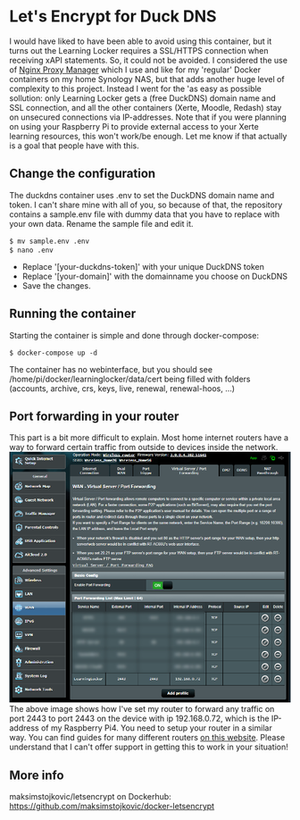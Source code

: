 # Let's Encrypt for Duck DNS

I would have liked to have been able to avoid using this container, but it turns out the Learning Locker requires a SSL/HTTPS connection when receiving xAPI statements.
So, it could not be avoided. I considered the use of [Nginx Proxy Manager](https://nginxproxymanager.com/) which I use and like for my 'regular' Docker containers on my home Synology NAS, but that adds another huge level of complexity to this project.
Instead I went for the 'as easy as possible sollution: only Learning Locker gets a (free DuckDNS) domain name and SSL connection, and all the other containers (Xerte, Moodle, Redash) stay on unsecured connections via IP-addresses.
Note that if you were planning on using your Raspberry Pi to provide external access to your Xerte learning resources, this won't work/be enough. Let me know if that actually is a goal that people have with this.

## Change the configuration
The duckdns container uses .env to set the DuckDNS domain name and token. I can't share mine with all of you, so because of that, the repository contains a sample.env file with dummy data that you have to replace with your own data. Rename the sample file and edit it.
```
$ mv sample.env .env
$ nano .env
```
- Replace '[your-duckdns-token]' with your unique DuckDNS token
- Replace '[your-domain]' with the domainname you choose on DuckDNS
- Save the changes.

## Running the container
Starting the container is simple and done through docker-compose:

```
$ docker-compose up -d
```
The container has no webinterface, but you should see /home/pi/docker/learninglocker/data/cert being filled with folders (accounts, archive, crs, keys, live, renewal, renewal-hoos, ...)

## Port forwarding in your router
This part is a bit more difficult to explain. Most home internet routers have a way to forward certain traffic from outside to devices inside the network.
![Example of port forwarding](https://raw.githubusercontent.com/PiAir/rpi4learning/main/resources/images/port_forwarding.png)
The above image shows how I've set my router to forward any traffic on port 2443 to port 2443 on the device with ip 192.168.0.72, which is the IP-address of my Raspberry Pi4.
You need to setup your router in a similar way. You can find guides for many different routers [on this website](https://portforward.com/router.htm). Please understand that I can't offer support in getting this to work in your situation!

## More info

maksimstojkovic/letsencrypt on Dockerhub: https://github.com/maksimstojkovic/docker-letsencrypt


